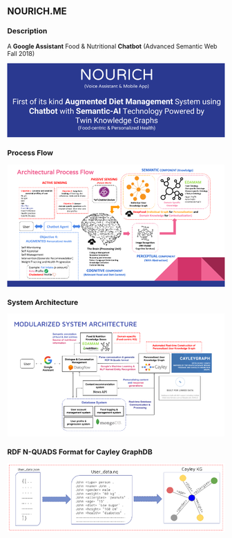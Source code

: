## NOURICH.ME
### Description
A **Google Assistant** Food & Nutritional **Chatbot** (Advanced Semantic Web Fall 2018)

![Sample](https://github.com/Joeyipp/NOURICH/blob/master/images/NOURISH.png)

### Process Flow
![Sample](https://github.com/Joeyipp/NOURICH/blob/master/images/Process_Flow.png)

### System Architecture
![Sample](https://github.com/Joeyipp/NOURICH/blob/master/images/System_Architecture.png)

### RDF N-QUADS Format for Cayley GraphDB
![Sample](https://github.com/Joeyipp/NOURICH/blob/master/images/RDF_NQuads.png)
